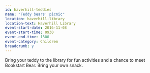 ```yaml
---
id: haverhill-teddies
name: "Teddy bears' picnic"
location: haverhill-library
location-text: Haverhill Library
event-start-date: 2016-11-08
event-start-time: 0930
event-end-time: 1300
event-category: Children
breadcrumb: y
---
```

Bring your teddy to the library for fun activities and a chance to meet Bookstart Bear. Bring your own snack.

